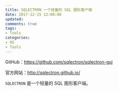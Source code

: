 ```yaml
---
title: SQLECTRON 一个轻量的 SQL 图形客户端
date: 2017-12-15 12:00:00
updated:
comments: true
tags:
- Tools
categories:
- OS
- Tools
---
```


GitHub：https://github.com/sqlectron/sqlectron-gui

官方网站：http://sqlectron.github.io/

<!--more-->

`SQLECTRON` 是一个轻量的 SQL 图形客户端。
